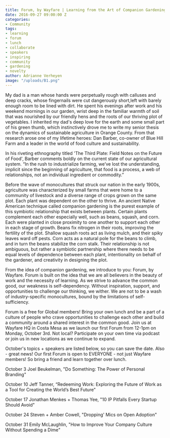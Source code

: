 ```yaml
---
title: Forum, by Wayfare | Learning from the Art of Companion Gardening
date: 2016-09-27 09:00:00 Z
categories:
- Community
tags:
- learning
- forum
- lunch
- collaborate
- speakers
- inspiring
- community
- gardening
- novelty
author: Adrianne Verheyen
image: "/uploads/B1.png"
---
```


My dad is a man whose hands were perpetually rough with calluses and deep cracks, whose fingernails were cut dangerously short,left with barely enough room to be lined with dirt. He spent his evenings after work and his weekend mornings in our garden, wrist deep in the familiar warmth of soil that was nourished by our friendly hens and the roots of our thriving plot of vegetables. I inherited my dad's deep love for the earth and some small part of his green thumb, which instinctively drove me to write my senior thesis on the dynamics of sustainable agriculture in Orange County. From that research arose one of my lifetime heroes: Dan Barber, co-owner of Blue Hill Farm and a leader in the world of food culture and sustainability. 

<!-- more -->

In his riveting ethnography titled 'The Third Plate: Field Notes on the Future of Food', Barber comments boldly on the current state of our agricultural system. “In the rush to industrialize farming, we’ve lost the understanding, implicit since the beginning of agriculture, that food is a process, a web of relationships, not an individual ingredient or commodity.” 

Before the wave of monocultures that struck our nation in the early 1900s, agriculture was characterized by small farms that were home to a community of livestock and a diverse range of crops grown on the same plot. Each plant was dependent on the other to thrive. An ancient Native American technique called companion gardening is the purest example of this symbiotic relationship that exists between plants. Certain plants complement each other especially well, such as beans, squash, and corn. Each were planted in close proximity to one another to support each other in each stage of growth. Beans fix nitrogen in their roots, improving the fertility of the plot. Shallow squash roots act as living mulch, and their spiky leaves ward off pests. Corn acts as a natural pole for the beans to climb, and in turn the beans stabilize the corn stalk. Their relationship is not ambiguous, but rather a symbiotic partnership where there needs to be equal levels of dependence between each plant, intentionality on behalf of the gardener, and creativity in designing the plot. 

From the idea of companion gardening, we introduce to you: Forum, by Wayfare. Forum is built on the idea that we are all believers in the beauty of work and the necessity of learning. As we strive to advance the common good, our weakness is self-dependency. Without inspiration, support, and opportunities to challenge our thinking, we wither. We are not to be a wash of industry-specific monocultures, bound by the limitations of self-sufficiency. 

Forum is a free for Global members! Bring your own lunch and be a part of a culture of people who crave opportunities to challenge each other and build a community around a shared interest in the common good. Join us at Wayfare HQ in Costa Mesa as we launch our first Forum from 12-1pm on Monday, October 3rd. Not local? Participate on your own time via podcast or join us in new locations as we continue to expand.

October's topics + speakers are listed below, so you can save the date. Also - great news! Our first Forum is open to EVERYONE - not just Wayfare members! So bring a friend and learn together over lunch.

October 3 Joel Beukelman, "Do Something: The Power of Personal Branding" 

October 10 Jeff Tanner, “Redeeming Work: Exploring the Future of Work as a Tool for Creating the World’s Best Future"

October 17 Jonathan Menkes + Thomas Yee, "10 IP Pitfalls Every Startup Should Avoid"

October 24 Steven + Amber Cowell, "Dropping' Mics on Open Adoption"

October 31 Emily McLaughlin, "How to Improve Your Company Culture Without Spending a Dime"